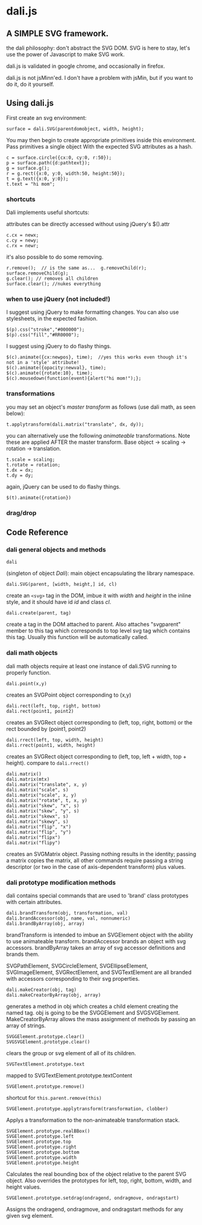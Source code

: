 dali.js
=======

A SIMPLE SVG framework.
-----------------------

the dali philosophy: don't abstract the SVG DOM.  SVG is here to stay, let's use the power
of Javascript to make SVG work.

dali.js is validated in google chrome, and occasionally in firefox.

dali.js is not jsMinn'ed.  I don't have a problem with jsMin, but if you want to do it, do it yourself.

Using dali.js
-------------

First create an svg environment:

```
surface = dali.SVG(parentdomobject, width, height);
```

You may then begin to create appropriate primitives inside this environment.  Pass primitives a single object
With the expected SVG attributes as a hash.

```
c = surface.circle({cx:0, cy:0, r:50});
p = surface.path({d:pathtext});
g = surface.g();
r = g.rect({x:0, y:0, width:50, height:50});
t = g.text({x:0, y:0});
t.text = "hi mom";
```

### shortcuts

Dali implements useful shortcuts:

attributes can be directly accessed without using jQuery's $().attr
```
c.cx = newx;
c.cy = newy;
c.rx = newr;
```

it's also possible to do some removing.
```
r.remove();  // is the same as...  g.removeChild(r);
surface.removeChild(g);
g.clear(); // removes all children
surface.clear(); //nukes everything
```

### when to use jQuery (not included!)

I suggest using jQuery to make formatting changes.  You can also use stylesheets, in the expected fashion.

```
$(p).css("stroke","#000000");
$(p).css("fill","#RR0000");
```

I suggest using jQuery to do flashy things.
```
$(c).animate({cx:newpos}, time);  //yes this works even though it's not in a 'style' attribute!
$(c).animate({opacity:newval}, time);
$(c).animate({rotate:10}, time);
$(c).mousedown(function(event){alert("hi mom!");};
```

### transformations

you may set an object's _master transform_ as follows (use dali math, as seen below):
```
t.applytransform(dali.matrix("translate", dx, dy));
```

you can alternatively use the following _animateable_ transformations.  Note these are applied AFTER
the master transform.  Base object -> scaling -> rotation -> translation.

```
t.scale = scaling;
t.rotate = rotation;
t.dx = dx;
t.dy = dy;
```

again, jQuery can be used to do flashy things.
```
$(t).animate({rotation})
```

### drag/drop

Code Reference
--------------

### dali general objects and methods

```
dali 
```
(singleton of object _Dali_): main object encapsulating the library namespace.

```
dali.SVG(parent, [width, height,] id, cl)
```
create an `<svg>` tag in the DOM, imbue it with
_width_ and _height_ in the inline style, and it should have id _id_ and class _cl_.


```
dali.create(parent, tag)
```
create a tag in the DOM attached to parent.  Also attaches "svgparent" member to this tag
which corresponds to top level svg tag which contains this tag.  Usually this function
will be automatically called.

### dali math objects
dali math objects require at least one instance of dali.SVG running to properly function.

```
dali.point(x,y)
```
creates an SVGPoint object corresponding to (x,y)

```
dali.rect(left, top, right, bottom)
dali.rect(point1, point2)
```
creates an SVGRect object corresponding to (left, top, right, bottom) or the rect bounded by (point1, point2)

```
dali.rrect(left, top, width, height)
dali.rrect(point1, width, height)
```
creates an SVGRect object corresponding to (left, top, left + width, top + height). compare to `dali.rrect()`

```
dali.matrix()
dali.matrix(mtx)
dali.matrix("translate", x, y)
dali.matrix("scale", s)
dali.matrix("scale", x, y)
dali.matrix("rotate", t, x, y)
dali.matrix("skew", "x", s)
dali.matrix("skew", "y", s)
dali.matrix("skewx", s)
dali.matrix("skewy", s)
dali.matrix("flip", "x")
dali.matrix("flip", "y")
dali.matrix("flipx")
dali.matrix("flipy")
```
creates an SVGMatrix object.  Passing nothing results in the identity; passing a matrix copies the matrix, all other
commands require passing a string descriptor (or two in the case of axis-dependent transform) plus values.

### dali prototype modification methods

dali contains special commands that are used to 'brand' class prototypes with certain attributes.

```
dali.brandTransform(obj, transformation, val)
dali.brandAccessor(obj, name, val, nonnumeric)
dali.brandByArray(obj, array)
```
brandTransform is intended to imbue an SVGElement object with the ability to use animateable transform.
brandAccessor brands an object with svg accessors.
brandByArray takes an array of svg accessor definitions and brands them.

SVGPathElement, SVGCircleElement, SVGEllipseElement, SVGImageElement, SVGRectElement, and SVGTextElement are all branded
with accessors corresponding to their svg properties.

```
dali.makeCreator(obj, tag)
dali.makeCreatorByArray(obj, array)
```
generates a method in obj which creates a child element creating the named tag.  obj is going to be the SVGGElement and
SVGSVGElement.  MakeCreatorByArray allows the mass assignment of methods by passing an array of strings.

```
SVGGElement.prototype.clear()
SVGSVGElement.prototype.clear()
```
clears the group or svg element of all of its children.

```
SVGTextElement.prototype.text
```
mapped to SVGTextElement.prototype.textContent

```
SVGElement.prototype.remove()
```
shortcut for `this.parent.remove(this)`

```
SVGElement.prototype.applytransform(transformation, clobber)
```
Applys a transformation to the non-animateable transformation stack.

```
SVGElement.prototype.realBBox()
SVGElement.prototype.left
SVGElement.prototype.top
SVGElement.prototype.right
SVGElement.prototype.bottom
SVGElement.prototype.width
SVGElement.prototype.height
```
Calculates the real bounding box of the object relative to the parent SVG object.  Also overrides the prototypes
for left, top, right, bottom, width, and height values.

```
SVGElement.prototype.setdrag(ondragend, ondragmove, ondragstart)
```
Assigns the ondragend, ondragmove, and ondragstart methods for any given svg element.

